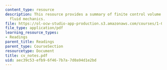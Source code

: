 ```yaml
---
content_type: resource
description: This resource provides a summary of finite control volume analysis in
  fluid mechanics.
file: https://ol-ocw-studio-app-production.s3.amazonaws.com/courses/1-060-engineering-mechanics-ii-spring-2006/aec39c53efb96f467b7a7d0a94d1e2bd_cv_notes.pdf
file_type: application/pdf
learning_resource_types:
- Readings
parent_title: Readings
parent_type: CourseSection
resourcetype: Document
title: cv_notes.pdf
uid: aec39c53-efb9-6f46-7b7a-7d0a94d1e2bd
---
```

